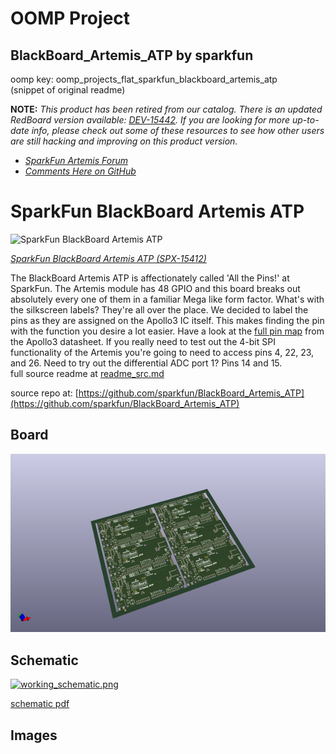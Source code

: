 # OOMP Project  
## BlackBoard_Artemis_ATP  by sparkfun  
  
oomp key: oomp_projects_flat_sparkfun_blackboard_artemis_atp  
(snippet of original readme)  
  
**NOTE:** *This product has been retired from our catalog. There is an updated RedBoard version available: [DEV-15442](https://www.sparkfun.com/products/15442). If you are looking for more up-to-date info, please check out some of these resources to see how other users are still hacking and improving on this product version.*  
  
* *[SparkFun Artemis Forum](https://forum.sparkfun.com/viewforum.php?f=167)*  
* *[Comments Here on GitHub](https://github.com/sparkfun/BlackBoard_Artemis_ATP/issues)*  
  
SparkFun BlackBoard Artemis ATP  
============================  
  
![SparkFun BlackBoard Artemis ATP](https://cdn.sparkfun.com/assets/parts/1/3/9/6/4/15412-BlackBoard_Artemis_ATP-02.jpg)  
  
[*SparkFun BlackBoard Artemis ATP (SPX-15412)*](https://www.sparkfun.com/products/15412)  
  
The BlackBoard Artemis ATP is affectionately called 'All the Pins!' at SparkFun. The Artemis module has 48 GPIO and this board breaks out absolutely every one of them in a familiar Mega like form factor. What's with the silkscreen labels? They're all over the place. We decided to label the pins as they are assigned on the Apollo3 IC itself. This makes finding the pin with the function you desire a lot easier. Have a look at the [full pin map](https://cdn.sparkfun.com/assets/8/2/3/3/c/Apollo3_Pad_Mapping.pdf) from the Apollo3 datasheet. If you really need to test out the 4-bit SPI functionality of the Artemis you're going to need to access pins 4, 22, 23, and 26. Need to try out the differential ADC port 1? Pins 14 and 15.  
  full source readme at [readme_src.md](readme_src.md)  
  
source repo at: [https://github.com/sparkfun/BlackBoard_Artemis_ATP](https://github.com/sparkfun/BlackBoard_Artemis_ATP)  
## Board  
  
[![working_3d.png](working_3d_600.png)](working_3d.png)  
## Schematic  
  
[![working_schematic.png](working_schematic_600.png)](working_schematic.png)  
  
[schematic pdf](working_schematic.pdf)  
## Images  
